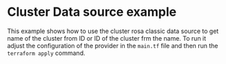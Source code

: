 # Cluster Data source example

This example shows how to use the cluster rosa classic data source to get 
name of the cluster from ID or ID of the cluster frm the name.
To run it adjust the configuration of the provider in the `main.tf` file 
and then run the `terraform apply` command.